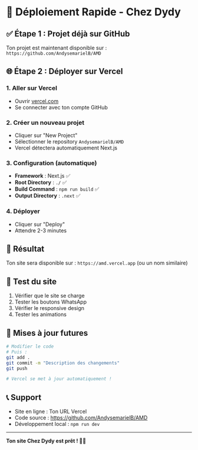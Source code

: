 # 🚀 Déploiement Rapide - Chez Dydy

## ✅ Étape 1 : Projet déjà sur GitHub
Ton projet est maintenant disponible sur : `https://github.com/AndysemarielB/AMD`

## 🌐 Étape 2 : Déployer sur Vercel

### 1. Aller sur Vercel
- Ouvrir [vercel.com](https://vercel.com)
- Se connecter avec ton compte GitHub

### 2. Créer un nouveau projet
- Cliquer sur "New Project"
- Sélectionner le repository `AndysemarielB/AMD`
- Vercel détectera automatiquement Next.js

### 3. Configuration (automatique)
- **Framework** : Next.js ✅
- **Root Directory** : `./` ✅
- **Build Command** : `npm run build` ✅
- **Output Directory** : `.next` ✅

### 4. Déployer
- Cliquer sur "Deploy"
- Attendre 2-3 minutes

## 🎉 Résultat
Ton site sera disponible sur : `https://amd.vercel.app` (ou un nom similaire)

## 📱 Test du site
1. Vérifier que le site se charge
2. Tester les boutons WhatsApp
3. Vérifier le responsive design
4. Tester les animations

## 🔄 Mises à jour futures
```bash
# Modifier le code
# Puis :
git add .
git commit -m "Description des changements"
git push

# Vercel se met à jour automatiquement !
```

## 📞 Support
- Site en ligne : Ton URL Vercel
- Code source : https://github.com/AndysemarielB/AMD
- Développement local : `npm run dev`

---

**Ton site Chez Dydy est prêt ! 🐰🐱**
